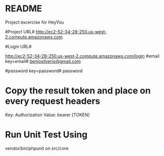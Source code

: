 # README #
Project excercise for HeyYou

#Project URL#
http://ec2-52-34-28-250.us-west-2.compute.amazonaws.com

#Login URL#

http://ec2-52-34-28-250.us-west-2.compute.amazonaws.com/login
#email key=email#
benjosilverio@gmail.com

#password key=password#
password

# Copy the result token and place on every request headers #
Key: Authorization
Value: bearer [TOKEN]

# Run Unit Test Using #
vendor/bin/phpunit on src/core
